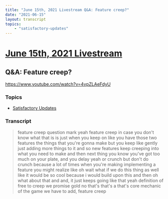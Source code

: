 ```yaml
---
title: "June 15th, 2021 Livestream Q&A: Feature creep?"
date: "2021-06-15"
layout: transcript
topics:
    - "satisfactory-updates"
---
```

# [June 15th, 2021 Livestream](../2021-06-15.md)
## Q&A: Feature creep?
https://www.youtube.com/watch?v=4vpZLAeFdyU

### Topics
* [Satisfactory Updates](../topics/satisfactory-updates.md)

### Transcript

> feature creep question mark yeah feature creep in case you don't know what that is is just when you keep on like you have those two features the things that you're gonna make but you keep like gently just adding more things to it and so new features keep creeping into what you need to make and then next thing you know you've got too much on your plate, and you delay yeah or crunch but don't do crunch because a lot of times when you're making implementing a feature you might realize like oh wait what if we do this thing as well like it would be so cool because i would build upon this and then oh what about that and and, it just keeps going like that yeah definition of free to creep we promise gold no that's that's a that's core mechanic of the game we have to add, feature creep
